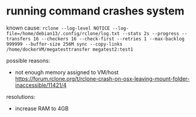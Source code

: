 # running command crashes system

known cause:
`rclone --log-level NOTICE --log-file=/home/debian13/.config/rclone/log.txt --stats 2s --progress --transfers 16 --checkers 16 --check-first --retries 1 --max-backlog 999999 --buffer-size 256M sync --copy-links /home/dockerVM/megatesttransfer megatest2:test1`

possible reasons:

- not enough memory assigned to VM/host
  https://forum.rclone.org/t/rclone-crash-on-osx-leaving-mount-folder-inaccessible/11421/4

resolutions:

- increase RAM to 4GB
